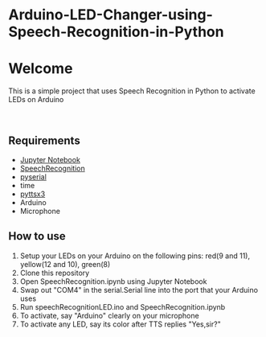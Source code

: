 # Arduino-LED-Changer-using-Speech-Recognition-in-Python

<h1>Welcome</h1>
<p>This is a simple project that uses Speech Recognition in Python to activate LEDs on Arduino</p>

<br/>

<h2> Requirements </h2>
<ul>
  <li><a href="https://jupyter.org/">Jupyter Notebook</a></li>
  <li><a href="https://pypi.org/project/SpeechRecognition/">SpeechRecognition</a></li>
  <li><a href="https://pypi.org/project/pyserial/">pyserial</a></li>
  <li>time</li>
  <li><a href="https://pypi.org/project/pyttsx3/">pyttsx3</a></li>
  <li>Arduino</li>
  <li>Microphone</li>
  
  
  </ul>
  
  <h2>How to use</h2>
  <ol>
  <li>Setup your LEDs on your Arduino on the following pins: red(9 and 11), yellow(12 and 10), green(8)   </li>
  <li>Clone this repository</li>
  <li>Open SpeechRecognition.ipynb using Jupyter Notebook</li>
  <li>Swap out "COM4" in the serial.Serial line into the port that your Arduino uses</li>
  <li>Run speechRecognitionLED.ino and SpeechRecognition.ipynb</li>
  <li>To activate, say "Arduino" clearly on your microphone</li>
  <li>To activate any LED, say its color after TTS replies "Yes,sir?"</li>
  </ol>
